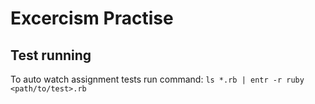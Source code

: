 # Excercism Practise

## Test running

To auto watch assignment tests run command:
`ls *.rb | entr -r ruby <path/to/test>.rb`
